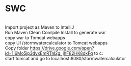 # SWC
<br>Import project as Maven to IntelliJ<br>
Run Maven Clean Comlpile Install to generate war<br>
copy war to Tomcat webapps<br>
copy UI /stormwatercalculator to Tomcat webapps<br>
Copy folder https://drive.google.com/open?id=1I6Mo5jp3dvxEmRTnl2g_jhF82HK8dxFq to c:\
start tomcat and go to localhost:8080/stormwatercalculator

